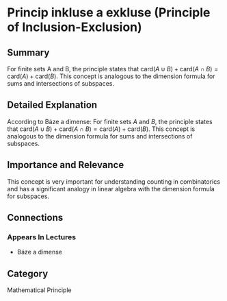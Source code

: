 # Princip inkluse a exkluse (Principle of Inclusion-Exclusion)

## Summary
For finite sets A and B, the principle states that $\text{card}(A \cup B) + \text{card}(A \cap B) = \text{card}(A) + \text{card}(B)$. This concept is analogous to the dimension formula for sums and intersections of subspaces.

## Detailed Explanation
According to Báze a dimense:
For finite sets $A$ and $B$, the principle states that $\text{card}(A \cup B) + \text{card}(A \cap B) = \text{card}(A) + \text{card}(B)$. This concept is analogous to the dimension formula for sums and intersections of subspaces.

## Importance and Relevance
This concept is very important for understanding counting in combinatorics and has a significant analogy in linear algebra with the dimension formula for subspaces.

## Connections
### Appears In Lectures
* Báze a dimense

## Category
Mathematical Principle